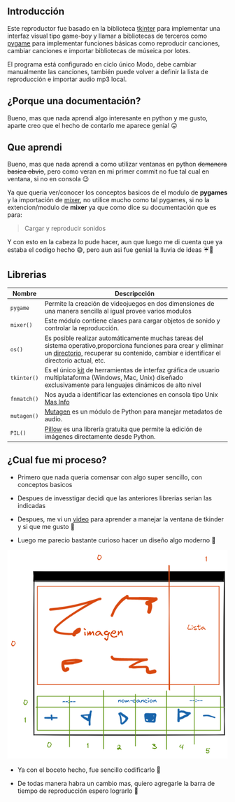 ## Introducción
Este reproductor fue basado en la biblioteca [tkinter](https://docs.python.org/es/3/library/tkinter.html) para implementar una interfaz visual tipo game-boy y llamar a bibliotecas de terceros como [pygame](https://www.pygame.org/docs/) para implementar funciones básicas como reproducir canciones, cambiar canciones e importar bibliotecas de múseica por lotes. 

El programa está configurado en ciclo único Modo, debe cambiar manualmente las canciones, también puede volver a definir la lista de reproducción e importar audio mp3 local.

## ¿Porque una documentación?
Bueno, mas que nada aprendi algo interesante en python y me gusto, aparte creo que el hecho de contarlo me aparece genial 😛

## Que aprendi
Bueno, mas que nada aprendi a como utilizar ventanas en python ~~demanera basica obvio~~, pero como veran en mi primer commit no fue tal cual en ventana, si no en consola 😉

Ya que queria ver/conocer los conceptos basicos de el modulo de **pygames** y la importación de [mixer](https://www.pygame.org/docs/ref/mixer.html), no utilice mucho como tal pygames, si no la extencion/modulo de **mixer** ya que como dice su documentación que es para:

>Cargar y reproducir sonidos

Y con esto en la cabeza lo pude hacer, aun que luego me di cuenta que ya estaba el codigo hecho 😅, pero aun asi fue genial la lluvia de ideas ☔🧠

## Librerias
| **Nombre**  | **Descripcción**  |
| ------------ | ------------ |
| `pygame`   | Permite la creación de videojuegos en dos dimensiones de una manera sencilla al igual provee varios modulos |
| `mixer()`  | Este módulo contiene clases para cargar objetos de sonido y controlar la reproducción.  |
| `os()`  | Es posible realizar automáticamente muchas tareas del sistema operativo,proporciona funciones para crear y eliminar un [directorio](https://docs.python.org/es/3.10/library/os.html#module-os), recuperar su contenido, cambiar e identificar el directorio actual, etc.  |
| `tkinter()`  | Es el único [kit](https://docs.python.org/es/3/library/tkinter.html) de herramientas de interfaz gráfica de usuario multiplataforma (Windows, Mac, Unix) diseñado exclusivamente para lenguajes dinámicos de alto nivel  |
| `fnmatch()`  | Nos ayuda a identificar las extenciones en consola tipo Unix [Mas Info](https://docs.python.org/es/3.8/library/fnmatch.html#module-fnmatch) |
| `mutagen()`  | [Mutagen](https://mutagen.readthedocs.io/en/latest/) es un módulo de Python para manejar metadatos de audio.  |
| `PIL()`  | [Pillow](http://pillow.readthedocs.org/en/latest/) es una librería gratuita que permite la edición de imágenes directamente desde Python.  |

## ¿Cual fue mi proceso?
- Primero que nada queria comensar con algo super sencillo, con conceptos basicos

- Despues de invesstigar decidi que las anteriores librerias serian las indicadas

- Despues, me vi un [video](https://www.youtube.com/watch?v=YXPyB4XeYLA) para aprender a manejar la ventana de tkinder y si que me gusto 🤫

- Luego me parecio bastante curioso hacer un diseño algo moderno 🥴

![](https://github.com/TomEd01/Python-Music-Player/blob/main/icons/app.png)

- Ya con el boceto hecho, fue sencillo codificarlo 🥱

- De todas manera habra un cambio mas, quiero agregarle la barra de tiempo de reproducción espero lograrlo 🤗